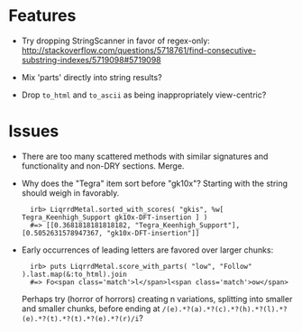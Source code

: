# Features

* Try dropping StringScanner in favor of regex-only: http://stackoverflow.com/questions/5718761/find-consecutive-substring-indexes/5719098#5719098

* Mix 'parts' directly into string results?

* Drop `to_html` and `to_ascii` as being inappropriately view-centric?

# Issues

* There are too many scattered methods with similar signatures and functionality and non-DRY sections. Merge.

* Why does the "Tegra" item sort before "gk10x"? Starting with the string should weigh in favorably.
    
        irb> LiqrrdMetal.sorted_with_scores( "gkis", %w[ Tegra_Keenhigh_Support gk10x-DFT-insertion ] )
        #=> [[0.3681818181818182, "Tegra_Keenhigh_Support"], [0.5052631578947367, "gk10x-DFT-insertion"]]

* Early occurrences of leading letters are favored over larger chunks:

        irb> puts LiqrrdMetal.score_with_parts( "low", "Follow" ).last.map(&:to_html).join
        #=> Fo<span class='match'>l</span>l<span class='match'>ow</span>

  Perhaps try (horror of horrors) creating n variations, splitting into smaller and smaller chunks, before ending
  at `/(e).*?(a).*?(c).*?(h).*?(l).*?(e).*?(t).*?(t).*?(e).*?(r)/i`?